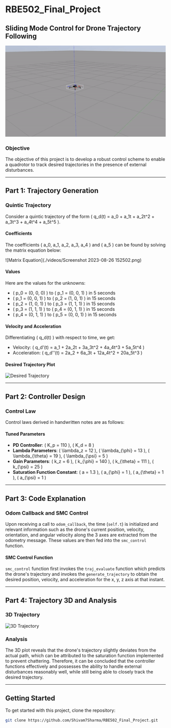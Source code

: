 # RBE502_Final_Project

## Sliding Mode Control for Drone Trajectory Following

![Project Banner](./videos/ezgif.com-video-to-gif.gif)

### Objective

The objective of this project is to develop a robust control scheme to enable a quadrotor to track desired trajectories in the presence of external disturbances.

---

## Part 1: Trajectory Generation

### Quintic Trajectory

Consider a quintic trajectory of the form \( q_d(t) = a_0 + a_1t + a_2t^2 + a_3t^3 + a_4t^4 + a_5t^5 \).

#### Coefficients

The coefficients \( a_0, a_1, a_2, a_3, a_4 \) and \( a_5 \) can be found by solving the matrix equation below:

![Matrix Equation](./videos/Screenshot 2023-08-26 152502.png)

#### Values

Here are the values for the unknowns:

- \( p_0 = (0, 0, 0) \) to \( p_1 = (0, 0, 1) \) in 5 seconds
- \( p_1 = (0, 0, 1) \) to \( p_2 = (1, 0, 1) \) in 15 seconds
- \( p_2 = (1, 0, 1) \) to \( p_3 = (1, 1, 1) \) in 15 seconds
- \( p_3 = (1, 1, 1) \) to \( p_4 = (0, 1, 1) \) in 15 seconds
- \( p_4 = (0, 1, 1) \) to \( p_5 = (0, 0, 1) \) in 15 seconds

#### Velocity and Acceleration

Differentiating \( q_d(t) \) with respect to time, we get:

- Velocity: \( q_d'(t) = a_1 + 2a_2t + 3a_3t^2 + 4a_4t^3 + 5a_5t^4 \)
- Acceleration: \( q_d''(t) = 2a_2 + 6a_3t + 12a_4t^2 + 20a_5t^3 \)

#### Desired Trajectory Plot

![Desired Trajectory](./videos/desired-trajectory.gif)

---

## Part 2: Controller Design

### Control Law

Control laws derived in handwritten notes are as follows:

#### Tuned Parameters

- **PD Controller**: \( K_p = 110 \), \( K_d = 8 \)
- **Lambda Parameters**: \( \lambda_z = 12 \), \( \lambda_{\phi} = 13 \), \( \lambda_{\theta} = 19 \), \( \lambda_{\psi} = 5 \)
- **Gain Parameters**: \( k_z = 6 \), \( k_{\phi} = 140 \), \( k_{\theta} = 111 \), \( k_{\psi} = 25 \)
- **Saturation Function Constant**: \( a = 1.3 \), \( a_{\phi} = 1 \), \( a_{\theta} = 1 \), \( a_{\psi} = 1 \)

---

## Part 3: Code Explanation

### Odom Callback and SMC Control

Upon receiving a call to `odom_callback`, the time (`self.t`) is initialized and relevant information such as the drone's current position, velocity, orientation, and angular velocity along the 3 axes are extracted from the odometry message. These values are then fed into the `smc_control` function.

#### SMC Control Function

`smc_control` function first invokes the `traj_evaluate` function which predicts the drone's trajectory and invokes the `generate_trajectory` to obtain the desired position, velocity, and acceleration for the x, y, z axis at that instant.

---

## Part 4: Trajectory 3D and Analysis

### 3D Trajectory

![3D Trajectory](./videos/3d-trajectory.gif)

### Analysis

The 3D plot reveals that the drone's trajectory slightly deviates from the actual path, which can be attributed to the saturation function implemented to prevent chattering. Therefore, it can be concluded that the controller functions effectively and possesses the ability to handle external disturbances reasonably well, while still being able to closely track the desired trajectory.

---

## Getting Started

To get started with this project, clone the repository:

```bash
git clone https://github.com/Shivam7Sharma/RBE502_Final_Project.git
